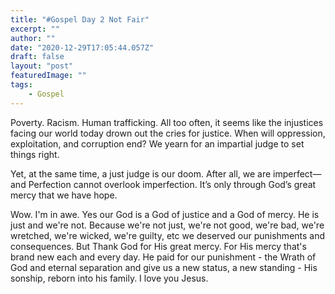```yaml
---
title: "#Gospel Day 2 Not Fair"
excerpt: ""
author: ""
date: "2020-12-29T17:05:44.057Z"
draft: false
layout: "post"
featuredImage: ""
tags: 
    - Gospel
---
```


<p>Poverty. Racism. Human trafficking. All too often, it seems like the injustices facing our world today drown out the cries for justice. When will oppression, exploitation, and corruption end? We yearn for an impartial judge to set things right. </p>
<p>Yet, at the same time, a just judge is our doom. After all, we are imperfect—and Perfection cannot overlook imperfection. It’s only through God’s great mercy that we have hope.</p>
<p>Wow. I'm in awe. Yes our God is a God of justice and a God of mercy. He is just and we're not. Because we're not just, we're not good, we're bad, we're wretched, we're wicked, we're guilty, etc we deserved our punishments and consequences. But Thank God for His great mercy. For His mercy that's brand new each and every day. He paid for our punishment - the Wrath of God and eternal separation and give us a new status, a new standing - His sonship, reborn into his family. I love you Jesus.</p>
